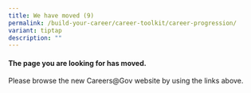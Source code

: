 ```yaml
---
title: We have moved (9)
permalink: /build-your-career/career-toolkit/career-progression/
variant: tiptap
description: ""
---
```

<h4>The page you are looking for has moved.</h4>
<p>Please browse the new Careers@Gov website by using the links above.</p>